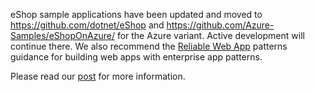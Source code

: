 eShop sample applications have been updated and moved to https://github.com/dotnet/eShop and https://github.com/Azure-Samples/eShopOnAzure/ for the Azure variant. Active development will continue there. We also recommend the [Reliable Web App](https://learn.microsoft.com/azure/architecture/web-apps/guides/reliable-web-app/overview) patterns guidance for building web apps with enterprise app patterns.

Please read our [post](https://github.com/dotnet-architecture/News/issues/38) for more information.
